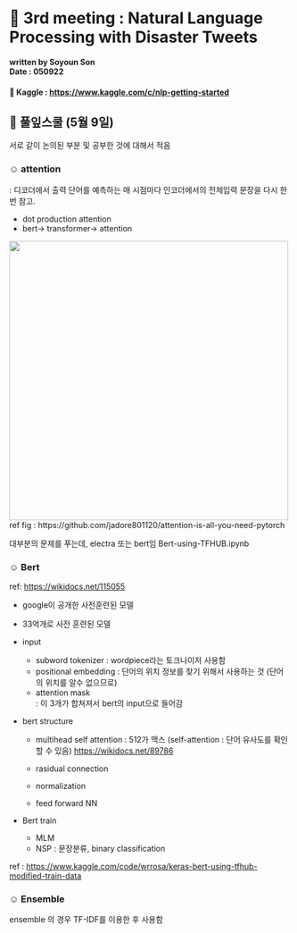 # 🌋 3rd meeting : Natural Language Processing with Disaster Tweets 

**written by Soyoun Son**         
**Date : 050922**

#### 🦆 Kaggle : https://www.kaggle.com/c/nlp-getting-started

## 🌱 풀잎스쿨 (5월 9일) 

서로 같이 논의된 부분 및 공부한 것에 대해서 적음

### ☺︎ attention 
: 디코더에서 출력 단어를 예측하는 매 시점마다 인코더에서의 전체입력 문장을 다시 한번 참고.
- dot production attention 
- bert-> transformer-> attention 

<img src="/images/attention.png" width="500">
ref fig : https://github.com/jadore801120/attention-is-all-you-need-pytorch


대부분의 문제를 푸는데, electra 또는 bert임 
Bert-using-TFHUB.ipynb

### ☺︎ Bert
ref: https://wikidocs.net/115055

- google이 공개한 사전훈련된 모델 
- 33억개로 사전 훈련된 모델 
- input 
   + subword tokenizer : wordpiece라는 토크나이저 사용함 
   + positional embedding : 단어의 위치 정보를 찾기 위해서 사용하는 것 (단어의 위치를 알수 없으므로) 
   + attention mask  
  : 이 3개가 합쳐져서 bert의 input으로 들어감 
- bert structure 
   + multihead self attention : 512가 맥스
     (self-attention : 단어 유사도를 확인할 수 있음)
     https://wikidocs.net/89786
         
   + rasidual connection  
   + normalization 
   + feed forward NN 

- Bert train 
  + MLM
  + NSP : 문장분류, binary classification 

ref : https://www.kaggle.com/code/wrrosa/keras-bert-using-tfhub-modified-train-data


### ☺︎ Ensemble 
ensemble 의 경우 TF-IDF를 이용한 후 사용함 
